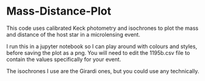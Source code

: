 # Mass-Distance-Plot
This code uses calibrated Keck photometry and isochrones to plot the mass and distance of the host star in a microlensing event. 

I run this in a jupyter notebook so I can play around with colours and styles, before saving the plot as a png. You will need to edit the 1195b.csv file to contain the values specifically for your event. 

The isochrones I use are the Girardi ones, but you could use any technically.
